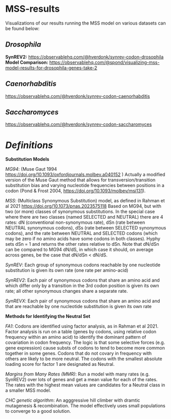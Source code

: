 # MSS-results

Visualizations of our results running the MSS model on various datasets can be found below:  
## *Drosophila*
**SynREV2:** https://observablehq.com/@hverdonk/synrev-codon-drosophila  
**Model Comparison:** https://observablehq.com/@spond/visualizing-mss-model-results-for-drosophila-genes-take-2   

## *Caenorhabditis*
https://observablehq.com/@hverdonk/synrev-codon-caenorhabditis   

## *Saccharomyces*
https://observablehq.com/@hverdonk/synrev-codon-saccharomyces  

# *Definitions*
**Substitution Models**

*MG94*: (Muse Gaut 1994 https://doi.org/10.1093/oxfordjournals.molbev.a040152 ) Actually a modified version of the Muse Gaut method that allows for transversion/transition substitution bias and varying nucleotide frequencies between positions in a codon (Pond & Frost 2004, https://doi.org/10.1093/molbev/msi131). 

*MSS*: (Multiclass Synonymous Substitution) model, as defined in Rahman et al 2021 https://doi.org/10.1073/pnas.2023575118
Based on MG94,  but with two (or more) classes of synonymous substitutions.  In the special case where there are two classes (named SELECTED and NEUTRAL) there are 4 rates: dN (conventional non-synonymous rate), dSn (rate between NEUTRAL synonymous codons), dSs (rate between SELECTED synonymous codons), and the rate between NEUTRAL and SELECTED codons (which may be zero if no amino acids have some codons in both classes).   Hyphy sets dSn = 1 and returns the other rates relative to dSn. Note that dN/dSn can be compared to MG94 dN/dS, in which case it should, on average across genes, be the case that dN/dSn < dN/dS.

*SynREV*:	Each group of synonymous codons reachable by one nucleotide substitution is given its own rate (one rate per amino-acid)

*SynREV2*:	Each pair of synonymous codons that share an amino acid and which differ only by a transition in the 3rd codon position is given its own rate; all other synonymous changes share a separate rate.

*SynREVX*:	Each pair of synonymous codons that share an amino acid and that are reachable by one nucleotide substitution is given its own rate

**Methods for Identifying the Neutral Set**  

*FA1*:  Codons are identified using factor analysis, as in Rahman et al 2021.  Factor analysis is run on a table (genes by codons, using relative codon frequency within an amino acid) to identify the dominant pattern of covariation in codon frequency.  The logic is that some selective forces (e.g. gene expression) cause substs of codons to tend to become more common together in some genes. Codons that do not covary in frequency with others are likely to be more neutral.  The codons with the smallest absolute loading score for factor 1 are designated as Neutral. 

*Margins from Many Rates (MMR)*:  Run a model with many rates (e.g. SynREV2) over lots of genes and get a mean value for each of the rates.  The rates with the highest mean values are candidates for a Neutral class in a smaller MSS model. 

*CHC genetic algorithm*: An agggressive hill climber with dramtic mutagenesis & recombination. The model effectively uses small populations to converge to a good solution.


